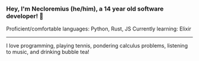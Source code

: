 ### Hey, I'm Necloremius (he/him), a 14 year old software developer! 👋


Proficient/comfortable languages: Python, Rust, JS
Currently learning: Elixir

----
I love programming, playing tennis, pondering calculus problems, listening to music, and drinking bubble tea!









<!--
**Amdirpherian/Amdirpherian** is a ✨ _special_ ✨ repository because its `README.md` (this file) appears on your GitHub profile.


